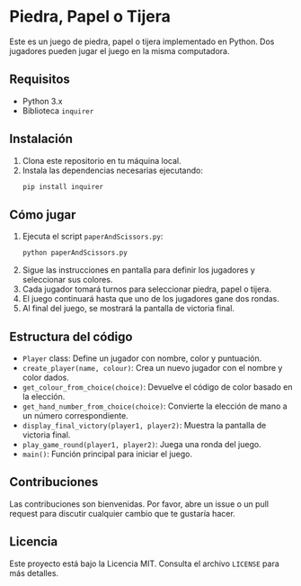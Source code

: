 # Piedra, Papel o Tijera

Este es un juego de piedra, papel o tijera implementado en Python. Dos jugadores pueden jugar el juego en la misma computadora.

## Requisitos

- Python 3.x
- Biblioteca `inquirer`

## Instalación

1. Clona este repositorio en tu máquina local.
2. Instala las dependencias necesarias ejecutando:
    ```bash
    pip install inquirer 
    ```

## Cómo jugar

1. Ejecuta el script `paperAndScissors.py`:
    ```bash
    python paperAndScissors.py
    ```
2. Sigue las instrucciones en pantalla para definir los jugadores y seleccionar sus colores.
3. Cada jugador tomará turnos para seleccionar piedra, papel o tijera.
4. El juego continuará hasta que uno de los jugadores gane dos rondas.
5. Al final del juego, se mostrará la pantalla de victoria final.

## Estructura del código

- `Player` class: Define un jugador con nombre, color y puntuación.
- `create_player(name, colour)`: Crea un nuevo jugador con el nombre y color dados.
- `get_colour_from_choice(choice)`: Devuelve el código de color basado en la elección.
- `get_hand_number_from_choice(choice)`: Convierte la elección de mano a un número correspondiente.
- `display_final_victory(player1, player2)`: Muestra la pantalla de victoria final.
- `play_game_round(player1, player2)`: Juega una ronda del juego.
- `main()`: Función principal para iniciar el juego.

## Contribuciones

Las contribuciones son bienvenidas. Por favor, abre un issue o un pull request para discutir cualquier cambio que te gustaría hacer.

## Licencia

Este proyecto está bajo la Licencia MIT. Consulta el archivo `LICENSE` para más detalles.